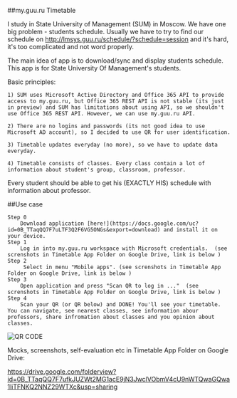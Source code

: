 ##my.guu.ru Timetable 

I study in State University of Management (SUM) in Moscow. We have one big problem - students schedule. Usually we have to try to find our schedule on http://lmsys.guu.ru/schedule/?schedule=session and it's hard, it's too complicated and not word properly.

The main idea of app is to download/sync and display students schedule. This app is for State University Of Management's students. 

Basic principles:

	1) SUM uses Microsoft Active Directory and Office 365 API to provide access to my.guu.ru, but Office 365 REST API is not stable (its just in preview) and SUM has limitations about using API, so we shouldn't use Office 365 REST API. However, we can use my.guu.ru API. 
	
	2) There are no logins and passwords (its not good idea to use Microsoft AD account), so I decided to use QR for user identification.
	
	3) Timetable updates everyday (no more), so we have to update data everyday.
	
	4) Timetable consists of classes. Every class contain a lot of information about student's group, classroom, professor. 
	

Every student should be able to get his (EXACTLY HIS) schedule with information about professor.

##Use case

    Step 0
        Download application [here!](https://docs.google.com/uc?id=0B_TTaqQQ7F7uLTF3Q2F6VG5ONGs&export=download) and install it on your device.
    Step 1
        Log in into my.guu.ru workspace with Microsoft credentials.  (see screnshots in Timetable App Folder on Google Drive, link is below )
    Step 2
         Select in menu "Mobile apps". (see screnshots in Timetable App Folder on Google Drive, link is below )
    Step 3
        Open application and press "Scan QR to log in ..."  (see screnshots in Timetable App Folder on Google Drive, link is below )
    Step 4
        Scan your QR (or QR below) and DONE! You'll see your timetable. You can navigate, see nearest classes, see information abour professors, share infromation about classes and you opinion about classes.
![QR CODE](https://chart.googleapis.com/chart?chs=220x220&cht=qr&chl=f2e8f695264e35ea8d43a36112fd69c62b33dc1a53ebd087174e7bcf043744ccb3eab19e3c216b842444d891084bcc1964fba9886daae0ba6505439d7cd7c7a7&choe=UTF-8)  


Mocks, screenshots, self-evaluation etc in Timetable App Folder on Google Drive:

https://drive.google.com/folderview?id=0B_TTaqQQ7F7ufkJUZWt2MG1acE9jN3JwclVObmV4cU9nWTQwaGQwa1liTFNKQ2NNZ29WTXc&usp=sharing
